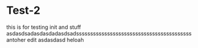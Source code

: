 # Test-2
this is for testing init and stuff
asdasdsadasdasdadasdsadsssssssssssssssssssssssssssssssssssssssss
antoher edit
asdasdasd
heloah

